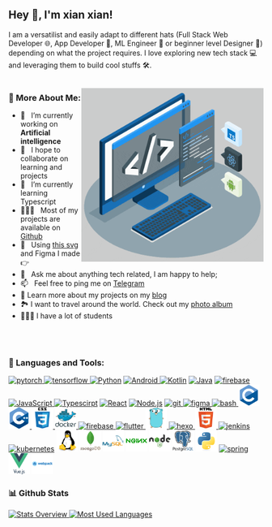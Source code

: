 ## Hey 👋, I'm xian xian!

I am a versatilist and easily adapt to different hats (Full Stack Web Developer 🌐, App Developer 📱, ML Engineer 🤖 or beginner level Designer 🎨) depending on what the project requires.  I love exploring new tech stack 💻 and leveraging them to build cool stuffs 🛠️.
<br />
<br />

<img align="right" alt="GIF" src="./techstack.gif" width="360px"/>

### 🧐 More About Me:

- 🔭    I’m currently working on **Artificial intelligence**
- 🤝    I hope to collaborate on learning and projects
- 🌱    I’m currently learning Typescript
- 👨🏻‍💻    Most of my projects are available on [Github](https://github.com/xyhcode?tab=repositories)
- 🎨    Using [this svg](https://storyset.com/illustration/javascript-frameworks/amico) and Figma I made 👉
- 💬    Ask me about anything tech related, I am happy to help;
- 📫    Feel free to ping me on [Telegram](https://t.me/@Hydsb0922)
- 📖     Learn more about my projects on my [blog](https://www.hydsb0.com)
- 🏞️     I want to travel around the world. Check out my [photo album](https://photo.hydsb0.com)
- 🧑🏻‍🏫     I have a lot of students
<br><br><br><br>

### 🔨 Languages and Tools:
<a href="https://pytorch.org/" target="_blank"> <img src="https://raw.githubusercontent.com/rahul-jha98/github_readme_icons/main/language_and_tools/square/pytorch/pytorch.svg" alt="pytorch" height="42px" width="42px"/> </a>
<a href="https://www.tensorflow.org" target="_blank"> <img src="https://raw.githubusercontent.com/rahul-jha98/github_readme_icons/main/language_and_tools/square/tensorflow/tensorflow.svg" alt="tensorflow" height="42px" width="42px"/> </a>
<a href="https://www.python.org" target="_blank"><img alt="Python" height="42px" src="https://raw.githubusercontent.com/rahul-jha98/github_readme_icons/main/language_and_tools/square/python/python.svg" width="42px"></a>
<a href="https://developer.android.com" target="_blank"> <img alt="Android" height="42px" src="https://raw.githubusercontent.com/rahul-jha98/github_readme_icons/main/language_and_tools/square/android/android.svg" width="42px"> </a>
<a href="https://kotlinlang.org" target="_blank"><img alt="Kotlin" height="42px" src="https://raw.githubusercontent.com/rahul-jha98/github_readme_icons/main/language_and_tools/square/kotlin/kotlin.svg" width="42px"></a>
<a href="https://www.java.com" target="_blank"><img alt="Java" height="42px" src="https://raw.githubusercontent.com/rahul-jha98/github_readme_icons/main/language_and_tools/square/java/java.svg" width="42px"></a>
<a href="https://firebase.google.com/" target="_blank"> <img src="https://raw.githubusercontent.com/rahul-jha98/github_readme_icons/main/language_and_tools/square/firebase/firebase.svg" alt="firebase" height="42px" width="42px"/> </a>
<a href="https://developer.mozilla.org/en-US/docs/Web/JavaScript" target="_blank"> <img alt="JavaScript" height="42px" src="https://raw.githubusercontent.com/rahul-jha98/github_readme_icons/main/language_and_tools/square/javascript/javascript.svg" width="42px"> </a>
<a href="https://www.typescriptlang.org/" target="_blank"><img alt="Typescirpt" height="42px" src="https://raw.githubusercontent.com/rahul-jha98/github_readme_icons/main/language_and_tools/square/typescript/typescript.svg" width="42px"></a>
<a href="https://reactjs.org/" target="_blank"> <img alt="React" height="42px" src="https://raw.githubusercontent.com/rahul-jha98/github_readme_icons/main/language_and_tools/square/react/react.svg" width="42px"></a>
<a href="https://nodejs.org" target="_blank"><img alt="Node.js" height="42px" src="https://raw.githubusercontent.com/rahul-jha98/github_readme_icons/main/language_and_tools/square/node/node.svg" width="42px"></a>
<a href="https://git-scm.com/" target="_blank"> <img src="https://raw.githubusercontent.com/rahul-jha98/github_readme_icons/main/language_and_tools/square/git-scm/git-scm.svg" alt="git" height="42px" width="42px" /> </a>
<a href="https://www.figma.com/" target="_blank"> <img src="https://raw.githubusercontent.com/rahul-jha98/github_readme_icons/main/language_and_tools/square/figma/figma.svg" alt="figma" width="42px" height="42px" /> </a>
<a href="https://www.gnu.org/software/bash/" target="_blank"> <img src="https://www.vectorlogo.zone/logos/gnu_bash/gnu_bash-icon.svg" alt="bash" width="42px" height="42px"/> </a> 
<a href="https://www.cprogramming.com/" target="_blank"> <img src="https://raw.githubusercontent.com/devicons/devicon/master/icons/c/c-original.svg" alt="c" width="42px" height="42px"/> </a> 
<a href="https://www.w3schools.com/cpp/" target="_blank"> <img src="https://raw.githubusercontent.com/devicons/devicon/master/icons/cplusplus/cplusplus-original.svg" alt="cplusplus" width="42px" height="42px"/> </a> 
<a href="https://www.w3schools.com/css/" target="_blank"> <img src="https://raw.githubusercontent.com/devicons/devicon/master/icons/css3/css3-original-wordmark.svg" alt="css3" width="42px" height="42px"/> </a>
<a href="https://www.docker.com/" target="_blank"> <img src="https://raw.githubusercontent.com/devicons/devicon/master/icons/docker/docker-original-wordmark.svg" alt="docker" width="42px" height="42px"/> </a>
<a href="https://firebase.google.com/" target="_blank"> <img src="https://www.vectorlogo.zone/logos/firebase/firebase-icon.svg" alt="firebase" width="42px" height="42px"/> </a> 
<a href="https://flutter.dev" target="_blank"> <img src="https://www.vectorlogo.zone/logos/flutterio/flutterio-icon.svg" alt="flutter" width="42px" height="42px"/> </a> 
<a href="https://golang.org" target="_blank"> <img src="https://raw.githubusercontent.com/devicons/devicon/master/icons/go/go-original.svg" alt="go" width="42px" height="42px"/> </a>
<a href="hexo.io/" target="_blank"> <img src="https://www.vectorlogo.zone/logos/hexoio/hexoio-icon.svg" alt="hexo" width="42px" height="42px"/> </a> 
<a href="https://www.w3.org/html/" target="_blank"> <img src="https://raw.githubusercontent.com/devicons/devicon/master/icons/html5/html5-original-wordmark.svg" alt="html5" width="42px" height="42px"/> </a>
<a href="https://www.jenkins.io" target="_blank"><img src="https://www.vectorlogo.zone/logos/jenkins/jenkins-icon.svg" alt="jenkins" width="42px" height="42px"/></a>
<a href="https://kubernetes.io" target="_blank"><img src="https://www.vectorlogo.zone/logos/kubernetes/kubernetes-icon.svg" alt="kubernetes" width="42px" height="42px"/></a>
<a href="https://www.linux.org/" target="_blank"><img src="https://raw.githubusercontent.com/devicons/devicon/master/icons/linux/linux-original.svg" alt="linux" width="42px" height="42px"/></a>
<a href="https://www.mongodb.com/" target="_blank"><img src="https://raw.githubusercontent.com/devicons/devicon/master/icons/mongodb/mongodb-original-wordmark.svg" alt="mongodb" width="42px" height="42px"/></a>
<a href="https://www.mysql.com/" target="_blank"><img src="https://raw.githubusercontent.com/devicons/devicon/master/icons/mysql/mysql-original-wordmark.svg" alt="mysql" width="42px" height="42px"/></a>
<a href="https://www.nginx.com" target="_blank"><img src="https://raw.githubusercontent.com/devicons/devicon/master/icons/nginx/nginx-original.svg" alt="nginx" width="42px" height="42px"/></a>
<a href="https://nodejs.org" target="_blank"><img src="https://raw.githubusercontent.com/devicons/devicon/master/icons/nodejs/nodejs-original-wordmark.svg" alt="nodejs" width="42px" height="42px"/></a>
<a href="https://www.postgresql.org" target="_blank"><img src="https://raw.githubusercontent.com/devicons/devicon/master/icons/postgresql/postgresql-original-wordmark.svg" alt="postgresql" width="42px" height="42px"/></a>
<a href="https://www.python.org" target="_blank"><img src="https://raw.githubusercontent.com/devicons/devicon/master/icons/python/python-original.svg" alt="python" width="42px" height="42px"/></a>
<a href="https://spring.io/" target="_blank"><img src="https://www.vectorlogo.zone/logos/springio/springio-icon.svg" alt="spring" width="42px" height="42px"/></a>
<a href="https://vuejs.org/" target="_blank"><img src="https://raw.githubusercontent.com/devicons/devicon/master/icons/vuejs/vuejs-original-wordmark.svg" alt="vuejs" width="42px" height="42px"/></a>
<a href="https://webpack.js.org" target="_blank"><img src="https://raw.githubusercontent.com/devicons/devicon/d00d0969292a6569d45b06d3f350f463a0107b0d/icons/webpack/webpack-original-wordmark.svg" alt="webpack" width="42px" height="42px"/></a>
<br>

### 📊 Github Stats
<a href="https://github.com/rahul-jha98/github-stats-transparent">

![Stats Overview](https://github-readme-stats.vercel.app/api?username=xyhcode&show_icons=true&title_color=467EE5&icon_color=gray&text_color=gray&bg_color=fffff&hide=issues&count_private=true&include_all_commits=true)
![Most Used Languages](https://github-readme-stats.vercel.app/api/top-langs/?username=xyhcode&layout=compact&text_color=gray&bg_color=ffffff&hide=css,html,php)

</a>

